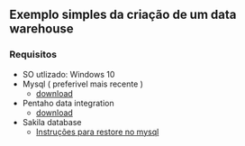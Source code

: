 ## Exemplo simples da criação de um data warehouse

### Requisitos
- SO utlizado: Windows 10
- Mysql ( preferivel mais recente )
  -  [download](https://dev.mysql.com/downloads/windows/)
- Pentaho data integration
  - [download](https://community.hitachivantara.com/docs/DOC-1009855-data-integration-kettle)
- Sakila database
  - [Instruções para restore no mysql](https://dev.mysql.com/doc/sakila/en/)
